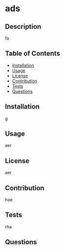 
# ads

## Description

fa

## Table of Contents

* [Installation](#installation)
* [Usage](#usage)
* [License](#license)
* [Contribution](#Contribution)
* [Tests](#Tests)
* [Questions](#Questions)

## Installation

g

## Usage

aer

## License

aer

## Contribution

hae

## Tests

rha

## Questions

<img src = "">

